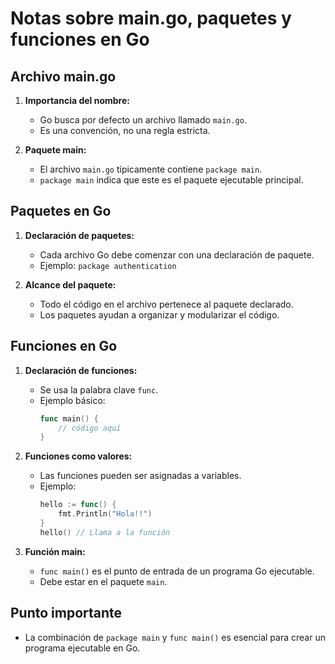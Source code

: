 # Notas sobre main.go, paquetes y funciones en Go

## Archivo main.go

1. **Importancia del nombre:**
   - Go busca por defecto un archivo llamado `main.go`.
   - Es una convención, no una regla estricta.

2. **Paquete main:**
   - El archivo `main.go` típicamente contiene `package main`.
   - `package main` indica que este es el paquete ejecutable principal.

## Paquetes en Go

1. **Declaración de paquetes:**
   - Cada archivo Go debe comenzar con una declaración de paquete.
   - Ejemplo: `package authentication`

2. **Alcance del paquete:**
   - Todo el código en el archivo pertenece al paquete declarado.
   - Los paquetes ayudan a organizar y modularizar el código.

## Funciones en Go

1. **Declaración de funciones:**
   - Se usa la palabra clave `func`.
   - Ejemplo básico:
     ```go
     func main() {
         // código aquí
     }
     ```

2. **Funciones como valores:**
   - Las funciones pueden ser asignadas a variables.
   - Ejemplo:
     ```go
     hello := func() {
         fmt.Println("Hola!!")
     }
     hello() // Llama a la función
     ```

3. **Función main:**
   - `func main()` es el punto de entrada de un programa Go ejecutable.
   - Debe estar en el paquete `main`.

## Punto importante

- La combinación de `package main` y `func main()` es esencial para crear un programa ejecutable en Go.

